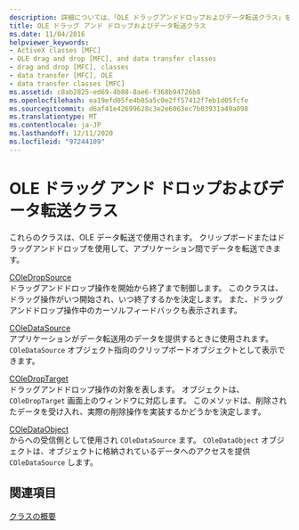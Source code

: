 ```yaml
---
description: 詳細については、「OLE ドラッグアンドドロップおよびデータ転送クラス」を参照してください。
title: OLE ドラッグ アンド ドロップおよびデータ転送クラス
ms.date: 11/04/2016
helpviewer_keywords:
- ActiveX classes [MFC]
- OLE drag and drop [MFC], and data transfer classes
- drag and drop [MFC], classes
- data transfer [MFC], OLE
- data transfer classes [MFC]
ms.assetid: c8ab2825-ed69-4b88-8ae6-f368b94726b8
ms.openlocfilehash: ea19efd05fe4b85a5c0e2ff57412f7eb1d05fcfe
ms.sourcegitcommit: d6af41e42699628c3e2e6063ec7b03931a49a098
ms.translationtype: MT
ms.contentlocale: ja-JP
ms.lasthandoff: 12/11/2020
ms.locfileid: "97244109"
---
```

# <a name="ole-drag-and-drop-and-data-transfer-classes"></a>OLE ドラッグ アンド ドロップおよびデータ転送クラス

これらのクラスは、OLE データ転送で使用されます。 クリップボードまたはドラッグアンドドロップを使用して、アプリケーション間でデータを転送できます。

[COleDropSource](reference/coledropsource-class.md)<br/>
ドラッグアンドドロップ操作を開始から終了まで制御します。 このクラスは、ドラッグ操作がいつ開始され、いつ終了するかを決定します。 また、ドラッグアンドドロップ操作中のカーソルフィードバックも表示されます。

[COleDataSource](reference/coledatasource-class.md)<br/>
アプリケーションがデータ転送用のデータを提供するときに使用されます。 `COleDataSource` オブジェクト指向のクリップボードオブジェクトとして表示できます。

[COleDropTarget](reference/coledroptarget-class.md)<br/>
ドラッグアンドドロップ操作の対象を表します。 オブジェクトは、 `COleDropTarget` 画面上のウィンドウに対応します。 このメソッドは、削除されたデータを受け入れ、実際の削除操作を実装するかどうかを決定します。

[COleDataObject](reference/coledataobject-class.md)<br/>
からへの受信側として使用され `COleDataSource` ます。 `COleDataObject` オブジェクトは、オブジェクトに格納されているデータへのアクセスを提供 `COleDataSource` します。

## <a name="see-also"></a>関連項目

[クラスの概要](class-library-overview.md)
